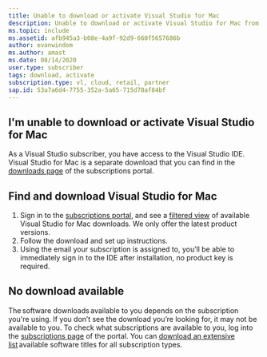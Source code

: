 ```yaml
---
title: Unable to download or activate Visual Studio for Mac
description: Unable to download or activate Visual Studio for Mac from Visual Studio Subscriptions
ms.topic: include
ms.assetid: afb945a3-b08e-4a9f-92d9-660f5657686b
author: evanwindom
ms.author: amast
ms.date: 08/14/2020
user.type: subscriber
tags: download, activate
subscription.type: vl, cloud, retail, partner
sap.id: 53a7a6d4-7755-352a-5a65-715d78af84bf
---
```


## I'm unable to download or activate Visual Studio for Mac

As a Visual Studio subscriber, you have access to the Visual Studio IDE. Visual Studio for Mac is a separate download that you can find in the [downloads page](https://my.visualstudio.com/Downloads) of the subscriptions portal.  

## Find and download Visual Studio for Mac 
1. Sign in to the [subscriptions portal](https://my.visualstudio.com/benefits), and see a [filtered view](https://my.visualstudio.com/Downloads?q=Visual%20Studio%20for%20mac&pgroup=) of available Visual Studio for Mac downloads. We only offer the latest product versions. 
2. Follow the download and set up instructions. 
1. Using the email your subscription is assigned to, you’ll be able to immediately sign in to the IDE after installation, no product key is required.

## No download available 
The software downloads available to you depends on the subscription you're using. If you don’t see the download you’re looking for, it may not be available to you. To check what subscriptions are available to you, log into the [subscriptions page](https://my.visualstudio.com/subscriptions) of the portal. You can [download an extensive list](https://download.microsoft.com/download/1/5/4/15454442-CF17-47B9-A65D-DF84EF88511B/Visual_Studio_by_Subscription_Level.xlsx) available software titles for all subscription types.